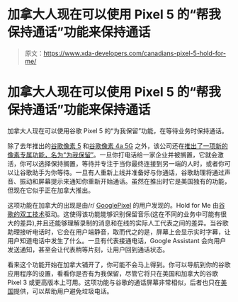 # 加拿大人现在可以使用 Pixel 5 的“帮我保持通话”功能来保持通话

> 原文：<https://www.xda-developers.com/canadians-pixel-5-hold-for-me/>

# 加拿大人现在可以使用 Pixel 5 的“帮我保持通话”功能来保持通话

加拿大人现在可以使用谷歌 Pixel 5 的“为我保留”功能，在等待业务时保持通话。

除了去年推出的[谷歌像素 5](https://www.xda-developers.com/google-pixel-4a-5g-pixel-5-qualcomm-snapdragon-765g-launched/) 和[谷歌像素 4a 5G](https://www.xda-developers.com/google-pixel-4a-5g-pixel-5-qualcomm-snapdragon-765g-launched/) 之外，该公司还在[推出了一项新的像素专属功能，名为“为我保留”](https://www.xda-developers.com/hold-for-me-google-pixel-5-pixel-4a-5g-google-assistant-wait-line-for-you/)。一旦你打电话给一家企业并被搁置，它就会激活，你可以选择保持搁置，等待并专注于当你最终连接到另一端的人时，或者你可以让谷歌助手为你等待。一旦有人重新上线并准备好与你通话，谷歌助理将通过声音、振动和屏幕提示来通知你重新开始通话。虽然在推出时它是美国独有的功能，但现在它似乎正在加拿大推出。

这项功能在加拿大的出现是由/r/ [GooglePixel](https://www.reddit.com/r/GooglePixel/comments/pq1v0b/well_this_is_new_today/) 的用户发现的。Hold for Me 由[谷歌的双工技术](https://www.xda-developers.com/google-duplex-assistant-expands-uk-canada-australia/)驱动。这使得该功能能够识别保留音乐(这在不同的业务中可能有很大的差异),并且还能够理解录制的消息和在线的实际人工代表之间的差异。当谷歌助理接听电话时，它会在用户端静音，取而代之的是，屏幕上会显示实时字幕，让用户知道电话中发生了什么。一旦有代表接通电话，Google Assistant 会向用户发送通知，甚至会让代表稍等片刻，让用户回到通话状态。

看来这个功能开始在加拿大铺开了，你可能不会马上得到。你可以导航到你的谷歌应用程序的设置，看看你是否有为我保留，尽管它将只在美国和加拿大的谷歌 Pixel 3 或更高版本上可用。这项功能与谷歌的通话屏幕非常相似，后者也只在[美国](https://www.xda-developers.com/automatic-call-screen-google-pixel-phones/)提供，可以帮助用户避免垃圾电话。